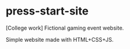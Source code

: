 # press-start-site
[College work] Fictional gaming event website.

Simple website made with HTML+CSS+JS.
